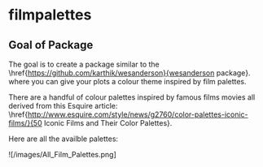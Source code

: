# filmpalettes

## Goal of Package
The goal is to create a package similar to the \href{https://github.com/karthik/wesanderson}{wesanderson package}. where you can give your plots a colour theme inspired by film palettes. 


There are a handful of colour palettes inspired by famous films movies all derived from this Esquire article:
   \href{http://www.esquire.com/style/news/g2760/color-palettes-iconic-films/}{50 Iconic Films and Their Color Palettes}.

Here are all the availble palettes:

![/images/All_Film_Palettes.png]
